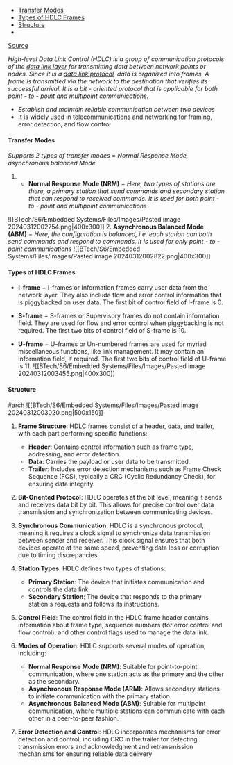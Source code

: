 - [Transfer Modes](#transfer%20modes)
- [Types of HDLC Frames](#types%20of%20hdlc%20frames)
- [Structure](#structure)
- 

[Source](https://www.tutorialspoint.com/high-level-data-link-control-hdlc)


*High-level Data Link Control (HDLC) is a group of communication protocols of the [data link layer](https://www.tutorialspoint.com/data_communication_computer_network/data_link_layer_introduction.htm) for transmitting data between network points or nodes. Since it is a [data link protocol](https://www.tutorialspoint.com/data_communication_computer_network/data_link_control_and_protocols.htm), data is organized into frames. A frame is transmitted via the network to the destination that verifies its successful arrival. It is a bit - oriented protocol that is applicable for both point - to - point and multipoint communications.*
- *Establish and maintain reliable communication between two devices*
- It is widely used in telecommunications and networking for framing, error detection, and flow control

#### Transfer Modes
*Supports 2 types of transfer modes* = *Normal Response Mode, asynchronous balanced Mode*


1.  - **Normal Response Mode (NRM)** − *Here, two types of stations are there, a primary station that send commands and secondary station that can respond to received commands. It is used for both point - to - point and multipoint communications*

![[BTech/S6/Embedded Systems/Files/Images/Pasted image 20240312002754.png|400x300]]
2. **Asynchronous Balanced Mode (ABM)** − *Here, the configuration is balanced, i.e. each station can both send commands and respond to commands. It is used for only point - to - point communications*
![[BTech/S6/Embedded Systems/Files/Images/Pasted image 20240312002822.png|400x300]]

####  Types of HDLC Frames

- **I-frame** − I-frames or Information frames carry user data from the network layer. They also include flow and error control information that is piggybacked on user data. The first bit of control field of I-frame is 0.
    
- **S-frame** − S-frames or Supervisory frames do not contain information field. They are used for flow and error control when piggybacking is not required. The first two bits of control field of S-frame is 10.
    
- **U-frame** − U-frames or Un-numbered frames are used for myriad miscellaneous functions, like link management. It may contain an information field, if required. The first two bits of control field of U-frame is 11.
![[BTech/S6/Embedded Systems/Files/Images/Pasted image 20240312003455.png|400x300]]

#### Structure
#arch
![[BTech/S6/Embedded Systems/Files/Images/Pasted image 20240312003020.png|500x150]]
1. **Frame Structure**: HDLC frames consist of a header, data, and trailer, with each part performing specific functions:
    
    - **Header**: Contains control information such as frame type, addressing, and error detection.
    - **Data**: Carries the payload or user data to be transmitted.
    - **Trailer**: Includes error detection mechanisms such as Frame Check Sequence (FCS), typically a CRC (Cyclic Redundancy Check), for ensuring data integrity.
2. **Bit-Oriented Protocol**: HDLC operates at the bit level, meaning it sends and receives data bit by bit. This allows for precise control over data transmission and synchronization between communicating devices.
    
3. **Synchronous Communication**: HDLC is a synchronous protocol, meaning it requires a clock signal to synchronize data transmission between sender and receiver. This clock signal ensures that both devices operate at the same speed, preventing data loss or corruption due to timing discrepancies.
    
4. **Station Types**: HDLC defines two types of stations:
    
    - **Primary Station**: The device that initiates communication and controls the data link.
    - **Secondary Station**: The device that responds to the primary station's requests and follows its instructions.
5. **Control Field**: The control field in the HDLC frame header contains information about frame type, sequence numbers (for error control and flow control), and other control flags used to manage the data link.
    
6. **Modes of Operation**: HDLC supports several modes of operation, including:
    
    - **Normal Response Mode (NRM)**: Suitable for point-to-point communication, where one station acts as the primary and the other as the secondary.
    - **Asynchronous Response Mode (ARM)**: Allows secondary stations to initiate communication with the primary station.
    - **Asynchronous Balanced Mode (ABM)**: Suitable for multipoint communication, where multiple stations can communicate with each other in a peer-to-peer fashion.
7. **Error Detection and Control**: HDLC incorporates mechanisms for error detection and control, including CRC in the trailer for detecting transmission errors and acknowledgment and retransmission mechanisms for ensuring reliable data delivery